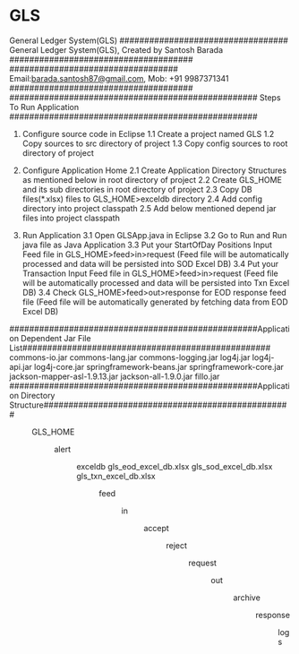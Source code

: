 # GLS
General Ledger System(GLS)
################################## General Ledger System(GLS), Created by Santosh Barada #####################################
################################## Email:barada.santosh87@gmail.com, Mob: +91 9987371341 #####################################
################################################## Steps To Run Application ##################################################
1. Configure source code in Eclipse
	1.1 Create a project named GLS
	1.2 Copy sources to src directory of project
	1.3 Copy config sources to root directory of project

2. Configure Application Home
	2.1 Create Application Directory Structures as mentioned below in root directory of project
	2.2 Create GLS_HOME and its sub directories in root directory of project
	2.3 Copy DB files(*.xlsx) files to GLS_HOME>exceldb directory
	2.4 Add config directory into project classpath
	2.5 Add below mentioned depend jar files into project classpath 		
	

3. Run Application
	3.1 Open GLSApp.java in Eclipse
	3.2 Go to Run and Run java file as Java Application
	3.3 Put your StartOfDay Positions Input Feed file in GLS_HOME>feed>in>request
	(Feed file will be automatically processed and data will be persisted into SOD Excel DB)
	3.4 Put your Transaction Input Feed file in GLS_HOME>feed>in>request
	(Feed file will be automatically processed and data will be persisted into Txn Excel DB)
	3.4 Check GLS_HOME>feed>out>response for EOD response feed file
	(Feed file will be automatically generated by fetching data from EOD Excel DB)

##################################################Application Dependent Jar File List##################################################
	commons-io.jar
	commons-lang.jar
	commons-logging.jar
	log4j.jar
	log4j-api.jar
	log4j-core.jar
	springframework-beans.jar
	springframework-core.jar
	jackson-mapper-asl-1.9.13.jar
	jackson-all-1.9.0.jar
	fillo.jar
##################################################Application Directory Structure##################################################
<DIR>GLS_HOME<Application Home Directory>
	<DIR>alert<Application alert messages will be generated here>
	<DIR>exceldb
		gls_eod_excel_db.xlsx<DB file fo storing EOD transaction>
		gls_sod_excel_db.xlsx<DB file fo storing SOD transaction>
		gls_txn_excel_db.xlsx<DB file fo storing ONLINE transaction>
	<DIR>feed
		<DIR>in
			<DIR>accept<Feed files will be copied here if accepted by GLS>
			<DIR>reject<Feed files will be copied here if rejected by GLS>
			<DIR>request<StartOfDay and Transaction Feed files to be uploaded here>
		<DIR>out
			<DIR>archive<Feed files will be copied here from response dir before running EOD>
			<DIR>response<EOD response feed file will be generated here before running EOD>
	<DIR>logs<Application logs will be generated here>
	
